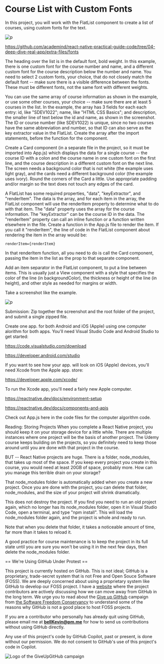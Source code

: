 # Course List with Custom Fonts

In this project, you will work with the FlatList component to create a list of courses, using custom fonts for the text.

![p](https://github.com/bell-kevin/courseListCustomFonts/blob/main/courseList.PNG)

https://github.com/academind/react-native-practical-guide-code/tree/04-deep-dive-real-app/extra-files/fonts

The heading over the list is in the default font, bold weight. In this example, there is one custom font for the course number and name, and a different custom font for the course description below the number and name. You need to select 2 custom fonts, your choice, that do not closely match the default font -- make sure there is a visible difference between the fonts. These must be different fonts, not the same font with different weights.

You can use the same array of course information as shown in the example, or use some other courses, your choice -- make sure there are at least 5 courses in the list. In the example, the array has 3 fields for each each entry: id, like "SDEV1022"; name, like "HTML CSS Basics"; and description, the smaller line of text below the id and name, as shown in the screenshot. The ID or course number (like SDEV1022) is unique, since no two courses have the same abbreviation and number, so that ID can also serve as the key extractor value in the FlatList. Create the array after the import statements, before the function for the component.

Create a Card component (in a separate file in the project, so it must be imported into App.js) which displays the data for a single course -- the course ID with a colon and the course name in one custom font on the first line, and the course description in a different custom font on the next line. The screen needs a background color that is not white (the example uses light gray), and the cards need a different background color (the example uses ivory). Round the corners of the Card a little. Use appropriate padding and/or margin so the text does not touch any edges of the card.

A FlatList has some required properties, "data", "keyExtractor", and "renderItem". The data is the array, and for each item in the array, the FlatList component will use the renderItem property to determine what to do with that item. The "data" property uses the array for the course information. The "keyExtractor" can be the course ID in the data. The "renderItem" property can call an inline function or a function written elsewhere in the file. Create a function in the App.js file to render the item. If you call it "renderItem", the line of code in the FlatList component about rendering the item in the array would be:

    renderItem={renderItem}

In that renderItem function, all you need to do is call the Card component, passing the item in the list as the prop to that separate component.

Add an item separator in the FlatList component, to put a line between items. This is usually just a View component with a style that specifies the color of the line (in backgroundColor), the thickness or height of the line (in height), and other style as needed for margins or width.

Take a screenshot like the example.

 ![p](https://github.com/bell-kevin/courseListCustomFonts/blob/main/customFont.PNG)

Submission: Zip together the screenshot and the root folder of the project, and submit a single zipped file.

Create one app. for both Android and iOS (Apple) using one computer alorithm for both apps. You'll need Visual Studio Code and Android Studio to get started:

https://code.visualstudio.com/download

https://developer.android.com/studio

If you want to see how your app. will look on iOS (Apple) devices, you'll need Xcode from the Apple app. store:

https://developer.apple.com/xcode/

To run the Xcode app, you'll need a fairly new Apple computer.

https://reactnative.dev/docs/environment-setup

https://reactnative.dev/docs/components-and-apis

Check out App.js here in the code files for the computer algorithm code.

Reading: Storing Projects
When you complete a React Native project, you should keep it on your storage device for a little while. There are multiple instances where one project will be the basis of another project. The Udemy course keeps building on the projects, so you definitely need to keep those around until you are done with that project in the course.

BUT -- React Native projects are huge. There is a folder, node_modules, that takes up most of the space. If you keep every project you create in this course, you would need at least 20GB of space, probably more. How can you manage this terrible drain on your storage?

That node_modules folder is automatically added when you create a new project. Once you are done with the project, you can delete that folder, node_modules, and the size of your project will shrink dramatically.

This does not destroy the project. If you find you need to run an old project again, which no longer has its node_modules folder, open it in Visual Studio Code, open a terminal, and type "npm install". This will load the node_modules folder again, and the project is whole and ready to run.

Note that when you delete that folder, it takes a noticeable amount of time, far more than it takes to reload it.

A good practice for course maintenance is to keep the project in its full state until you are sure you won't be using it in the next few days, then delete the node_modules folder.


== We're Using GitHub Under Protest ==

This project is currently hosted on GitHub.  This is not ideal; GitHub is a
proprietary, trade-secret system that is not Free and Open Souce Software
(FOSS).  We are deeply concerned about using a proprietary system like GitHub
to develop our FOSS project. I have a [website](https://bellKevin.me) where the
project contributors are actively discussing how we can move away from GitHub
in the long term.  We urge you to read about the [Give up GitHub](https://GiveUpGitHub.org) campaign 
from [the Software Freedom Conservancy](https://sfconservancy.org) to understand some of the reasons why GitHub is not 
a good place to host FOSS projects.

If you are a contributor who personally has already quit using GitHub, please
email me at **bellKevin@pm.me** for how to send us contributions without
using GitHub directly.

Any use of this project's code by GitHub Copilot, past or present, is done
without our permission.  We do not consent to GitHub's use of this project's
code in Copilot.

![Logo of the GiveUpGitHub campaign](https://sfconservancy.org/img/GiveUpGitHub.png)
